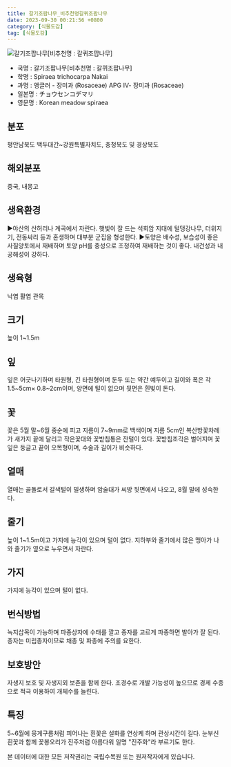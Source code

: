 ```yaml
---
title: 갈기조팝나무_비추천명갈퀴조팝나무
date: 2023-09-30 00:21:56 +0800
category: [식물도감]
tag: [식물도감]
---
```




![갈기조팝나무[비추천명 : 갈퀴조팝나무]](/fileUpload/plants/basic/Rosaceae/Spiraea/17170/1_th2.JPG)
- 국명 : 갈기조팝나무[비추천명 : 갈퀴조팝나무]
- 학명 : Spiraea trichocarpa Nakai
- 과명 : 앵글러 - 장미과 (Rosaceae) APG Ⅳ- 장미과 (Rosaceae)
- 일본명 : チョウセンコデマリ
- 영문명 : Korean meadow spiraea


## 분포
평안남북도 백두대간~강원특별자치도, 충청북도 및 경상북도
## 해외분포
중국, 내몽고
## 생육환경
▶야산의 산허리나 계곡에서 자란다. 햇빛이 잘 드는 석회암 지대에 털댕강나무, 더위지기, 전동싸리 등과 혼생하며 대부분 군집을 형성한다. ▶토양은 배수성, 보습성이 좋은 사질양토에서 재배하며 토양 pH를 중성으로 조정하여 재배하는 것이 좋다. 내건성과 내공해성이 강하다.
## 생육형
낙엽 활엽 관목
## 크기
높이 1~1.5m
## 잎
잎은 어긋나기하며 타원형, 긴 타원형이며 둔두 또는 약간 예두이고 길이와 폭은 각  1.5~5cm× 0.8~2cm이며, 양면에 털이 없으며 뒷면은 흰빛이 돈다.
## 꽃
꽃은 5월 말~6월 중순에 피고 지름이 7~9mm로 백색이며 지름 5cm인 복산방꽃차례가 새가지 끝에 달리고 작은꽃대와 꽃받침통은 잔털이 있다. 꽃받침조각은 벌어지며 꽃잎은 둥글고 끝이 오목형이며, 수술과 길이가 비슷하다.
## 열매
열매는 골돌로서 갈색털이 밀생하며 암술대가 씨방 뒷면에서 나오고, 8월 말에 성숙한다.
## 줄기
높이 1~1.5m이고 가지에 능각이 있으며 털이 없다. 지하부와 줄기에서 많은 맹아가 나와 줄기가 옆으로 누우면서 자란다.
## 가지
가지에 능각이 있으며 털이 없다.
## 번식방법
녹지삽목이 가능하며 파종상자에 수태를 깔고 종자를 고르게 파종하면 발아가 잘 된다. 종자는 미립종자이므로 채종 및 파종에 주의를 요한다.
## 보호방안
자생지 보호 및 자생지외 보존을 함께 한다. 조경수로 개발 가능성이 높으므로 경제 수종으로 적극 이용하여 개체수를 늘린다.
## 특징
5~6월에 뭉게구름처럼 피어나는 흰꽃은 설화를 연상케 하며 관상시간이 길다. 눈부신 흰꽃과 함께 꽃봉오리가 진주처럼 아름다워 일명 "진주화"라 부르기도 한다.






본 데이터에 대한 모든 저작권리는 국립수목원 또는 원저작자에게 있습니다.

